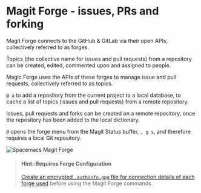 # Magit Forge - issues, PRs and forking

Magit Forge connects to the GitHub & GitLab via their open APIs, collectively referred to as forges.

Topics (the collective name for issues and pull requests) from a repository can be created, edited, commented upon and assigned to people.

Magic Forge uses the APIs of these forges to manage issue and pull requests, collectively referred to as topics.

`@ a` to add a repository from the current project to a local database, to cache a list of topics (issues and pull requests) from a remote repository.

Issues, pull requests and forks can be created on a remote repository, once the repository has been added to the local dictionary.

`@` opens the forge menu from the Magit Status buffer, `, g s`, and therefore requires a local Git repository.

![Spacemacs Magit Forge](/images/spacmacs-magit-forge-menu.png)

> #### Hint::Requires Forge Configuration
> [Create an encrypted `.authinfo.gpg` file for connection details of each forge used](/source-control/forge-configuration.md) before using the Magit Forge commands.
